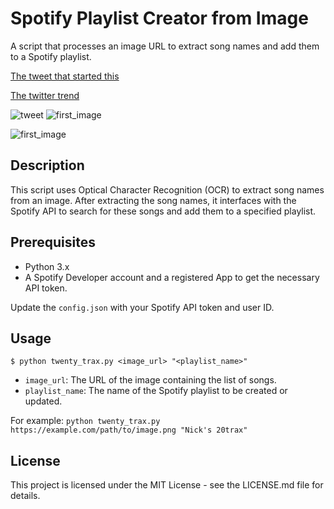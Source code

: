 # Spotify Playlist Creator from Image

A script that processes an image URL to extract song names and add them to a Spotify playlist.

[The tweet that started this](https://twitter.com/heathensquirrel/status/1693203564703653956)

[The twitter trend](https://twitter.com/hashtag/20tracks?src=hashtag_click)

![tweet](https://i.imgur.com/wGtgjo3.png)
![first_image](https://i.imgur.com/KOIEKhB.png)

![first_image](https://i.imgur.com/ZeF6UMm.png)

## Description

This script uses Optical Character Recognition (OCR) to extract song names from an image. After extracting the song names, it interfaces with the Spotify API to search for these songs and add them to a specified playlist.

## Prerequisites

- Python 3.x
- A Spotify Developer account and a registered App to get the necessary API token.

Update the `config.json` with your Spotify API token and user ID.

## Usage

`$ python twenty_trax.py <image_url> "<playlist_name>"`

- `image_url`: The URL of the image containing the list of songs.
- `playlist_name`: The name of the Spotify playlist to be created or updated.

For example:
`python twenty_trax.py https://example.com/path/to/image.png "Nick's 20trax"`

## License

This project is licensed under the MIT License - see the LICENSE.md file for details.
